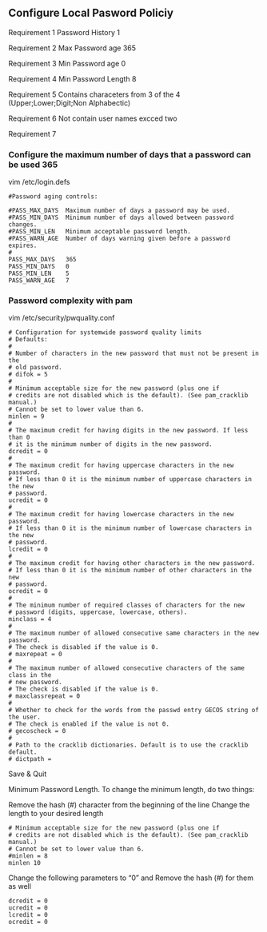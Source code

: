 ## Configure Local Pasword Policiy 

Requirement 1 Password History 1

Requirement 2 Max Password age 365

Requirement 3 Min Password age 0

Requirement 4 Min Password Length 8

Requirement 5 Contains characeters from 3 of the 4 (Upper;Lower;Digit;Non Alphabectic)

Requirement 6 Not contain user names excced two

Requirement 7 

### Configure the maximum number of days that a password can be used 365

vim /etc/login.defs
```
#Password aging controls:

#PASS_MAX_DAYS	Maximum number of days a password may be used.
#PASS_MIN_DAYS	Minimum number of days allowed between password changes.
#PASS_MIN_LEN	Minimum acceptable password length.
#PASS_WARN_AGE	Number of days warning given before a password expires.
#
PASS_MAX_DAYS	365
PASS_MIN_DAYS	0
PASS_MIN_LEN	5
PASS_WARN_AGE	7
```

### Password complexity with pam

vim /etc/security/pwquality.conf

```
# Configuration for systemwide password quality limits
# Defaults:
#
# Number of characters in the new password that must not be present in the
# old password.
# difok = 5
#
# Minimum acceptable size for the new password (plus one if
# credits are not disabled which is the default). (See pam_cracklib manual.)
# Cannot be set to lower value than 6.
minlen = 9
#
# The maximum credit for having digits in the new password. If less than 0
# it is the minimum number of digits in the new password.
dcredit = 0
#
# The maximum credit for having uppercase characters in the new password.
# If less than 0 it is the minimum number of uppercase characters in the new
# password.
ucredit = 0
#
# The maximum credit for having lowercase characters in the new password.
# If less than 0 it is the minimum number of lowercase characters in the new
# password.
lcredit = 0
#
# The maximum credit for having other characters in the new password.
# If less than 0 it is the minimum number of other characters in the new
# password.
ocredit = 0
#
# The minimum number of required classes of characters for the new
# password (digits, uppercase, lowercase, others).
minclass = 4
#
# The maximum number of allowed consecutive same characters in the new password.
# The check is disabled if the value is 0.
# maxrepeat = 0
#
# The maximum number of allowed consecutive characters of the same class in the
# new password.
# The check is disabled if the value is 0.
# maxclassrepeat = 0
#
# Whether to check for the words from the passwd entry GECOS string of the user.
# The check is enabled if the value is not 0.
# gecoscheck = 0
#
# Path to the cracklib dictionaries. Default is to use the cracklib default.
# dictpath =
```

Save & Quit

Minimum Password Length.
To change the minimum length, do two things:

Remove the hash (#) character from the beginning of the line
Change the length to your desired length
```
# Minimum acceptable size for the new password (plus one if
# credits are not disabled which is the default). (See pam_cracklib manual.)
# Cannot be set to lower value than 6.
#minlen = 8
minlen 10
```

Change the following parameters to “0” and Remove the hash (#) for them as well
```
dcredit = 0
ucredit = 0
lcredit = 0
ocredit = 0
```


